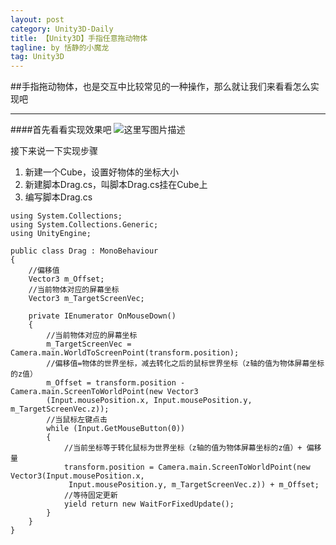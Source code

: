 ```yaml
---
layout: post
category: Unity3D-Daily
title: 【Unity3D】手指任意拖动物体
tagline: by 恬静的小魔龙
tag: Unity3D
---
```


##手指拖动物体，也是交互中比较常见的一种操作，那么就让我们来看看怎么实现吧

--------------
####首先看看实现效果吧
![这里写图片描述](https://img-blog.csdn.net/20180612145021967?watermark/2/text/aHR0cHM6Ly9ibG9nLmNzZG4ubmV0L3E3NjQ0MjQ1Njc=/font/5a6L5L2T/fontsize/400/fill/I0JBQkFCMA==/dissolve/70)

接下来说一下实现步骤
1.  新建一个Cube，设置好物体的坐标大小
2.  新建脚本Drag.cs，叫脚本Drag.cs挂在Cube上
3.  编写脚本Drag.cs

```
using System.Collections;
using System.Collections.Generic;
using UnityEngine;

public class Drag : MonoBehaviour
{
    //偏移值
    Vector3 m_Offset;
    //当前物体对应的屏幕坐标
    Vector3 m_TargetScreenVec;
   
    private IEnumerator OnMouseDown()
    {
        //当前物体对应的屏幕坐标
        m_TargetScreenVec = Camera.main.WorldToScreenPoint(transform.position);
        //偏移值=物体的世界坐标，减去转化之后的鼠标世界坐标（z轴的值为物体屏幕坐标的z值）
        m_Offset = transform.position - Camera.main.ScreenToWorldPoint(new Vector3
        (Input.mousePosition.x, Input.mousePosition.y, m_TargetScreenVec.z));
        //当鼠标左键点击
        while (Input.GetMouseButton(0))
        {
            //当前坐标等于转化鼠标为世界坐标（z轴的值为物体屏幕坐标的z值）+ 偏移量
            transform.position = Camera.main.ScreenToWorldPoint(new Vector3(Input.mousePosition.x,
             Input.mousePosition.y, m_TargetScreenVec.z)) + m_Offset;
            //等待固定更新
            yield return new WaitForFixedUpdate();
        }
    }
}

```